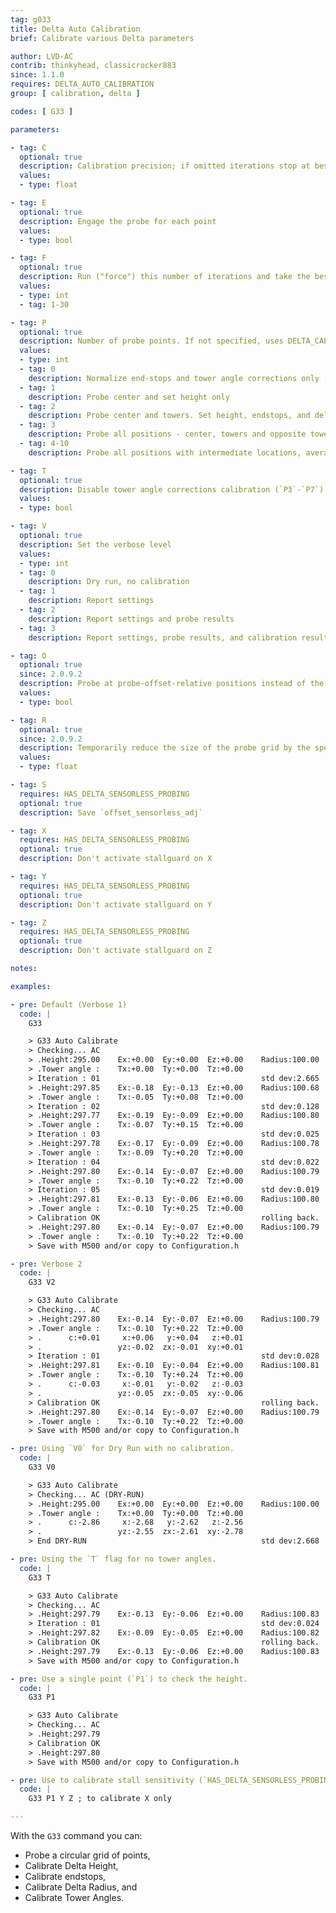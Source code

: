 ```yaml
---
tag: g033
title: Delta Auto Calibration
brief: Calibrate various Delta parameters

author: LVD-AC
contrib: thinkyhead, classicrocker883
since: 1.1.0
requires: DELTA_AUTO_CALIBRATION
group: [ calibration, delta ]

codes: [ G33 ]

parameters:

- tag: C
  optional: true
  description: Calibration precision; if omitted iterations stop at best achievable precision
  values:
  - type: float

- tag: E
  optional: true
  description: Engage the probe for each point
  values:
  - type: bool

- tag: F
  optional: true
  description: Run ("force") this number of iterations and take the best result
  values:
  - type: int
  - tag: 1-30

- tag: P
  optional: true
  description: Number of probe points. If not specified, uses DELTA_CALIBRATION_DEFAULT_POINTS
  values:
  - type: int
  - tag: 0
    description: Normalize end-stops and tower angle corrections only (no probing)
  - tag: 1
    description: Probe center and set height only
  - tag: 2
    description: Probe center and towers. Set height, endstops, and delta radius
  - tag: 3
    description: Probe all positions - center, towers and opposite towers. Set all
  - tag: 4-10
    description: Probe all positions with intermediate locations, averaging them

- tag: T
  optional: true
  description: Disable tower angle corrections calibration (`P3`-`P7`)
  values:
  - type: bool

- tag: V
  optional: true
  description: Set the verbose level
  values:
  - type: int
  - tag: 0
    description: Dry run, no calibration
  - tag: 1
    description: Report settings
  - tag: 2
    description: Report settings and probe results
  - tag: 3
    description: Report settings, probe results, and calibration results

- tag: O
  optional: true
  since: 2.0.9.2
  description: Probe at probe-offset-relative positions instead of the required kinematic points
  values:
  - type: bool

- tag: R
  optional: true
  since: 2.0.9.2
  description: Temporarily reduce the size of the probe grid by the specified amount
  values:
  - type: float

- tag: S
  requires: HAS_DELTA_SENSORLESS_PROBING
  optional: true
  description: Save `offset_sensorless_adj`

- tag: X
  requires: HAS_DELTA_SENSORLESS_PROBING
  optional: true
  description: Don't activate stallguard on X

- tag: Y
  requires: HAS_DELTA_SENSORLESS_PROBING
  optional: true
  description: Don't activate stallguard on Y

- tag: Z
  requires: HAS_DELTA_SENSORLESS_PROBING
  optional: true
  description: Don't activate stallguard on Z

notes:

examples:

- pre: Default (Verbose 1)
  code: |
    G33

    > G33 Auto Calibrate
    > Checking... AC
    > .Height:295.00    Ex:+0.00  Ey:+0.00  Ez:+0.00    Radius:100.00
    > .Tower angle :    Tx:+0.00  Ty:+0.00  Tz:+0.00
    > Iteration : 01                                    std dev:2.665
    > .Height:297.85    Ex:-0.18  Ey:-0.13  Ez:+0.00    Radius:100.68
    > .Tower angle :    Tx:-0.05  Ty:+0.08  Tz:+0.00
    > Iteration : 02                                    std dev:0.128
    > .Height:297.77    Ex:-0.19  Ey:-0.09  Ez:+0.00    Radius:100.80
    > .Tower angle :    Tx:-0.07  Ty:+0.15  Tz:+0.00
    > Iteration : 03                                    std dev:0.025
    > .Height:297.78    Ex:-0.17  Ey:-0.09  Ez:+0.00    Radius:100.78
    > .Tower angle :    Tx:-0.09  Ty:+0.20  Tz:+0.00
    > Iteration : 04                                    std dev:0.022
    > .Height:297.80    Ex:-0.14  Ey:-0.07  Ez:+0.00    Radius:100.79
    > .Tower angle :    Tx:-0.10  Ty:+0.22  Tz:+0.00
    > Iteration : 05                                    std dev:0.019
    > .Height:297.81    Ex:-0.13  Ey:-0.06  Ez:+0.00    Radius:100.80
    > .Tower angle :    Tx:-0.10  Ty:+0.25  Tz:+0.00
    > Calibration OK                                    rolling back.
    > .Height:297.80    Ex:-0.14  Ey:-0.07  Ez:+0.00    Radius:100.79
    > .Tower angle :    Tx:-0.10  Ty:+0.22  Tz:+0.00
    > Save with M500 and/or copy to Configuration.h

- pre: Verbose 2
  code: |
    G33 V2

    > G33 Auto Calibrate
    > Checking... AC
    > .Height:297.80    Ex:-0.14  Ey:-0.07  Ez:+0.00    Radius:100.79
    > .Tower angle :    Tx:-0.10  Ty:+0.22  Tz:+0.00
    > .      c:+0.01     x:+0.06   y:+0.04   z:+0.01
    > .                 yz:-0.02  zx:-0.01  xy:+0.01
    > Iteration : 01                                    std dev:0.028
    > .Height:297.81    Ex:-0.10  Ey:-0.04  Ez:+0.00    Radius:100.81
    > .Tower angle :    Tx:-0.10  Ty:+0.24  Tz:+0.00
    > .      c:-0.03     x:-0.01   y:-0.02   z:-0.03
    > .                 yz:-0.05  zx:-0.05  xy:-0.06
    > Calibration OK                                    rolling back.
    > .Height:297.80    Ex:-0.14  Ey:-0.07  Ez:+0.00    Radius:100.79
    > .Tower angle :    Tx:-0.10  Ty:+0.22  Tz:+0.00
    > Save with M500 and/or copy to Configuration.h

- pre: Using `V0` for Dry Run with no calibration.
  code: |
    G33 V0

    > G33 Auto Calibrate
    > Checking... AC (DRY-RUN)
    > .Height:295.00    Ex:+0.00  Ey:+0.00  Ez:+0.00    Radius:100.00
    > .Tower angle :    Tx:+0.00  Ty:+0.00  Tz:+0.00
    > .      c:-2.86     x:-2.68   y:-2.62   z:-2.56
    > .                 yz:-2.55  zx:-2.61  xy:-2.78
    > End DRY-RUN                                       std dev:2.668

- pre: Using the `T` flag for no tower angles.
  code: |
    G33 T

    > G33 Auto Calibrate
    > Checking... AC
    > .Height:297.79    Ex:-0.13  Ey:-0.06  Ez:+0.00    Radius:100.83
    > Iteration : 01                                    std dev:0.024
    > .Height:297.82    Ex:-0.09  Ey:-0.05  Ez:+0.00    Radius:100.82
    > Calibration OK                                    rolling back.
    > .Height:297.79    Ex:-0.13  Ey:-0.06  Ez:+0.00    Radius:100.83
    > Save with M500 and/or copy to Configuration.h

- pre: Use a single point (`P1`) to check the height.
  code: |
    G33 P1

    > G33 Auto Calibrate
    > Checking... AC
    > .Height:297.79
    > Calibration OK
    > .Height:297.80
    > Save with M500 and/or copy to Configuration.h

- pre: Use to calibrate stall sensitivity (`HAS_DELTA_SENSORLESS_PROBING`)
  code: |
    G33 P1 Y Z ; to calibrate X only

---
```


With the `G33` command you can:
- Probe a circular grid of points,
- Calibrate Delta Height,
- Calibrate endstops,
- Calibrate Delta Radius, and
- Calibrate Tower Angles.
